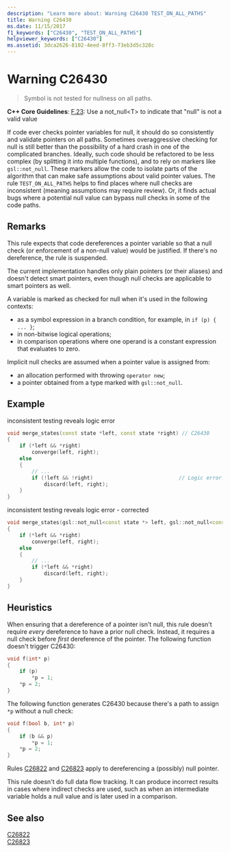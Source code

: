 ```yaml
---
description: "Learn more about: Warning C26430 TEST_ON_ALL_PATHS"
title: Warning C26430
ms.date: 11/15/2017
f1_keywords: ["C26430", "TEST_ON_ALL_PATHS"]
helpviewer_keywords: ["C26430"]
ms.assetid: 3dca2626-8102-4eed-8ff3-73eb3d5c328c
---
```

# Warning C26430

> Symbol is not tested for nullness on all paths.

**C++ Core Guidelines**:
[F.23](https://isocpp.github.io/CppCoreGuidelines/CppCoreGuidelines#Rf-nullptr): Use a not_null\<T> to indicate that "null" is not a valid value

If code ever checks pointer variables for null, it should do so consistently and validate pointers on all paths. Sometimes overaggressive checking for null is still better than the possibility of a hard crash in one of the complicated branches. Ideally, such code should be refactored to be less complex (by splitting it into multiple functions), and to rely on markers like `gsl::not_null`. These markers allow the code to isolate parts of the algorithm that can make safe assumptions about valid pointer values. The rule `TEST_ON_ALL_PATHS` helps to find places where null checks are inconsistent (meaning assumptions may require review). Or, it finds actual bugs where a potential null value can bypass null checks in some of the code paths.

## Remarks

This rule expects that code dereferences a pointer variable so that a null check (or enforcement of a non-null value) would be justified. If there's no dereference, the rule is suspended.

The current implementation handles only plain pointers (or their aliases) and doesn't detect smart pointers, even though null checks are applicable to smart pointers as well.

A variable is marked as checked for null when it's used in the following contexts:

- as a symbol expression in a branch condition, for example, in `if (p) { ... }`;
- in non-bitwise logical operations;
- in comparison operations where one operand is a constant expression that evaluates to zero.

Implicit null checks are assumed when a pointer value is assigned from:

- an allocation performed with throwing `operator new`;
- a pointer obtained from a type marked with `gsl::not_null`.

## Example

inconsistent testing reveals logic error

```cpp
void merge_states(const state *left, const state *right) // C26430
{
    if (*left && *right)
        converge(left, right);
    else
    {
        // ...
        if (!left && !right)                            // Logic error!
            discard(left, right);
    }
}
```

inconsistent testing reveals logic error - corrected

```cpp
void merge_states(gsl::not_null<const state *> left, gsl::not_null<const state *> right)
{
    if (*left && *right)
        converge(left, right);
    else
    {
        // ...
        if (*left && *right)
            discard(left, right);
    }
}
```

## Heuristics

When ensuring that a dereference of a pointer isn't null, this rule doesn't require *every* dereference to have a prior null check. Instead, it requires a null check before *first* dereference of the pointer. The following function doesn't trigger C26430:

```cpp
void f(int* p)
{
    if (p)
        *p = 1;
    *p = 2;
}
```

The following function generates C26430 because there's a path to assign `*p` without a null check:

```cpp
void f(bool b, int* p)
{
    if (b && p)
        *p = 1;
    *p = 2;
}
```

Rules [C26822](c26822.md) and [C26823](c26823.md) apply to dereferencing a (possibly) null pointer.  

This rule doesn't do full data flow tracking. It can produce incorrect results in cases where indirect checks are used, such as when an intermediate variable holds a null value and is later used in a comparison.

## See also

[C26822](c26822.md)\
[C26823](c26823.md)

